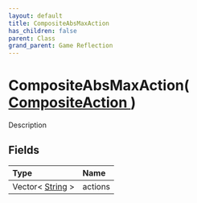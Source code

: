 ```yaml
---
layout: default
title: CompositeAbsMaxAction
has_children: false
parent: Class
grand_parent: Game Reflection
---
```

# CompositeAbsMaxAction( [ CompositeAction ](/docs/game-reflection/classes/composite_action) )
Description 

## Fields

| Type | Name |
|:-------------|:--------------|
| Vector< [String](/docs/game-reflection/components/string) > | actions |

